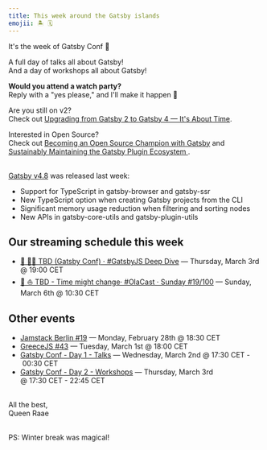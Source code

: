 ```yaml
---
title: This week around the Gatsby islands
emojii: 🏝 🗓
---
```


It's the week of Gatsby Conf 🎉

A full day of talks all about Gatsby!  
And a day of workshops all about Gatsby!

**Would you attend a watch party?**  
Reply with a "yes please," and I'll make it happen 🥂

Are you still on v2?  
Check out [Upgrading from Gatsby 2 to Gatsby 4 — It's About Time](https://gatsbyconf.com/khaled-garbaya/#details).

Interested in Open Source?  
Check out [Becoming an Open Source Champion with Gatsby](https://gatsbyconf.com/lennart-joergens/#details) and [Sustainably Maintaining the Gatsby Plugin Ecosystem
](https://gatsbyconf.com/alex-moon/#details).

&nbsp;  
[Gatsby v4.8](https://www.gatsbyjs.com/docs/reference/release-notes/v4.8/) was released last week:

- Support for TypeScript in gatsby-browser and gatsby-ssr
- New TypeScript option when creating Gatsby projects from the CLI
- Significant memory usage reduction when filtering and sorting nodes
- New APIs in gatsby-core-utils and gatsby-plugin-utils

## Our streaming schedule this week

- [🔴 🏴‍☠️ TBD (Gatsby Conf) · #GatsbyJS Deep Dive](https://youtu.be/BzigfV2BiIE)&nbsp;—&nbsp;Thursday, March 3rd @&nbsp;19:00&nbsp;CET
- [🔴 ⛵ TBD - Time might change· #OlaCast · Sunday #19/100](https://youtu.be/QMtXZRviiqE)&nbsp;—&nbsp;Sunday, March 6th @&nbsp;10:30&nbsp;CET

## Other events

- [Jamstack Berlin #19](https://www.meetup.com/jamstack_berlin/events/282051742)&nbsp;—&nbsp;Monday, February 28th @&nbsp;18:30&nbsp;CET
- [GreeceJS #43](https://www.meetup.com/GreeceJS/events/283770374)&nbsp;—&nbsp;Tuesday, March 1st @&nbsp;18:00&nbsp;CET
- [Gatsby Conf - Day 1 - Talks](https://gatsbyconf.com/)&nbsp;—&nbsp;Wednesday, March 2nd @&nbsp;17:30&nbsp;CET&nbsp;-&nbsp;00:30&nbsp;CET
- [Gatsby Conf - Day 2 - Workshops](https://gatsbyconf.com/)&nbsp;—&nbsp;Thursday, March 3rd @&nbsp;17:30&nbsp;CET&nbsp;-&nbsp;22:45&nbsp;CET

&nbsp;  
All the best,  
Queen Raae

&nbsp;  
PS: Winter break was magical!
